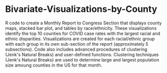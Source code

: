 # Bivariate-Visualizations-by-County
R code to create a Monthly Report to Congress Section that displays county maps, stacked bar plot, and tables by race/ethnicity. These visualizations identify the top 10 counties for COVID case rates with the largest racial and ethnic disparities. Visualizations are created for each racial/ethnic group with each group in its own sub-section of the report (approximately 5 subsections).
Code also includes advanced procedures of clustering (Jenk's Natural Breaks) and user-defined functions.
Clustering techniques (Jenk's Natural Breaks) are used to determine large and largest population size amoung counties in the US for that month.
